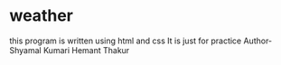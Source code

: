 # weather
this program is written using html and css
It is just for practice
Author- Shyamal Kumari Hemant Thakur
